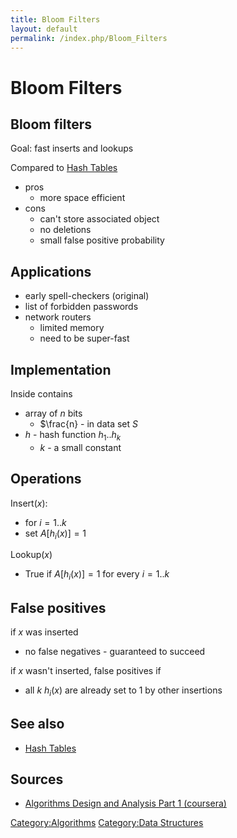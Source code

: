 ```yaml
---
title: Bloom Filters
layout: default
permalink: /index.php/Bloom_Filters
---
```


# Bloom Filters

## Bloom filters
Goal: fast inserts and lookups

Compared to [Hash Tables](Hash_Tables)
- pros
  - more space efficient
- cons
  - can't store associated object
  - no deletions
  - small false positive probability


## Applications
- early spell-checkers (original)
- list of forbidden passwords
- network routers
  - limited memory
  - need to be super-fast


## Implementation
Inside contains 
- array of $n$ bits
  - $\frac{n}  - in data set $S$
- $h$ - hash function $h_1..h_k$
  - $k$ - a small constant


## Operations
Insert($x$):
- for $i = 1..k$
- set $A[h_i(x)] = 1$

Lookup($x$)
- True if $A[h_i(x)] = 1$ for every $i = 1..k$


## False positives
if $x$ was inserted
- no false negatives - guaranteed to succeed

if $x$ wasn't inserted, false positives if
- all $k$ $h_i(x)$ are already set to 1 by other insertions


## See also
- [Hash Tables](Hash_Tables)

## Sources
- [Algorithms Design and Analysis Part 1 (coursera)](Algorithms_Design_and_Analysis_Part_1_(coursera))


[Category:Algorithms](Category_Algorithms)
[Category:Data Structures](Category_Data_Structures)